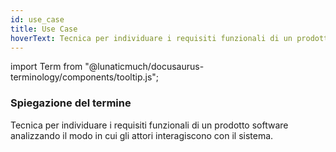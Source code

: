 ```yaml
---
id: use_case
title: Use Case
hoverText: Tecnica per individuare i requisiti funzionali di un prodotto software analizzando il modo in cui gli attori interagiscono con il sistema.
---
```


<!-- ::: {.no-export} -->

import Term from "@lunaticmuch/docusaurus-terminology/components/tooltip.js";

<!-- ::: -->

### Spiegazione del termine

Tecnica per individuare i requisiti funzionali di un <Term popup="Insieme di artefatti raccolti ed esposti in modo organizzato che permettono l'utilizzo di un programma da parte di un utente." reference="/docs/RTB/Termini/Prodotto">prodotto</Term> software analizzando il modo in cui gli attori interagiscono con il sistema.
